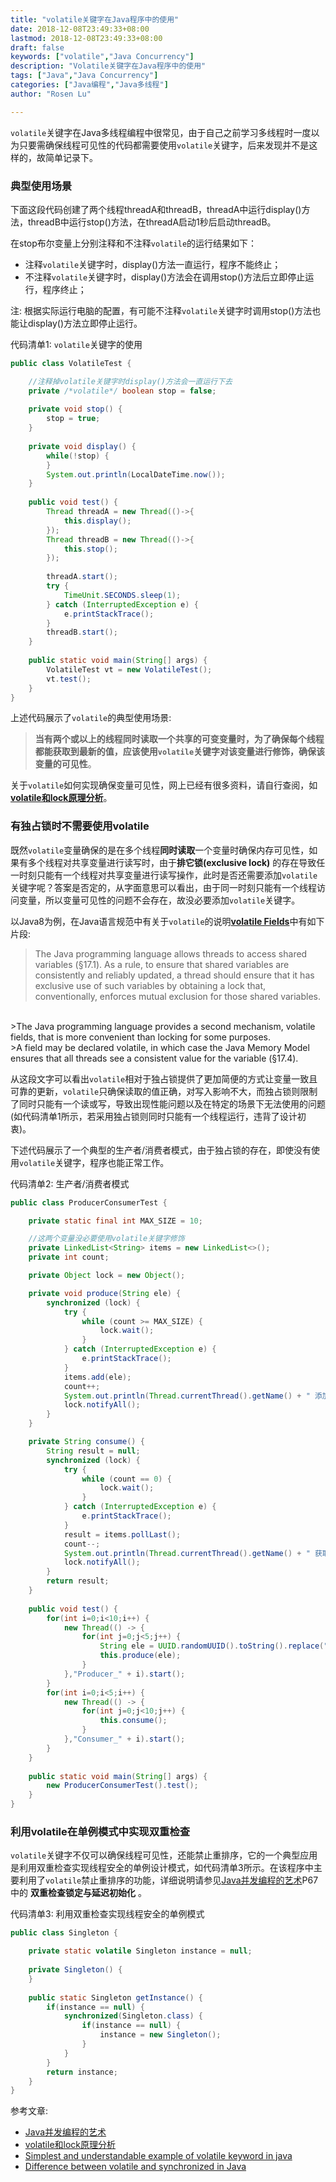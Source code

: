 ```yaml
---
title: "volatile关键字在Java程序中的使用"
date: 2018-12-08T23:49:33+08:00
lastmod: 2018-12-08T23:49:33+08:00
draft: false
keywords: ["volatile","Java Concurrency"]
description: "Volatile关键字在Java程序中的使用"
tags: ["Java","Java Concurrency"]
categories: ["Java编程","Java多线程"]
author: "Rosen Lu"

---
```


`volatile`关键字在Java多线程编程中很常见，由于自己之前学习多线程时一度以为只要需确保线程可见性的代码都需要使用`volatile`关键字，后来发现并不是这样的，故简单记录下。

<!--more-->
### 典型使用场景

下面这段代码创建了两个线程threadA和threadB，threadA中运行display()方法，threadB中运行stop()方法，在threadA启动1秒后启动threadB。

在stop布尔变量上分别注释和不注释`volatile`的运行结果如下：

* 注释`volatile`关键字时，display()方法一直运行，程序不能终止；
* 不注释`volatile`关键字时，display()方法会在调用stop()方法后立即停止运行，程序终止；

注: 根据实际运行电脑的配置，有可能不注释`volatile`关键字时调用stop()方法也能让display()方法立即停止运行。 

代码清单1: `volatile`关键字的使用
```java
public class VolatileTest {

	//注释掉volatile关键字时display()方法会一直运行下去
	private /*volatile*/ boolean stop = false;
	
	private void stop() {
		stop = true;
	}
	
	private void display() {
		while(!stop) {
		}
		System.out.println(LocalDateTime.now());
	}
	
	public void test() {
		Thread threadA = new Thread(()->{
			this.display();
		});
		Thread threadB = new Thread(()->{
			this.stop();
		});
		
		threadA.start();
		try {
			TimeUnit.SECONDS.sleep(1);
		} catch (InterruptedException e) {
			e.printStackTrace();
		}
		threadB.start();
	}
	
	public static void main(String[] args) {
		VolatileTest vt = new VolatileTest();
		vt.test();
	}
}
```

上述代码展示了`volatile`的典型使用场景:  

>  **当有两个或以上的线程同时读取一个共享的可变变量时，为了确保每个线程都能获取到最新的值，应该使用`volatile`关键字对该变量进行修饰，确保该变量的可见性**。

关于`volatile`如何实现确保变量可见性，网上已经有很多资料，请自行查阅，如[**volatile和lock原理分析**](https://liuzhengyang.github.io/2017/03/28/volatileandlock/)。

### 有独占锁时不需要使用volatile

既然`volatile`变量确保的是在多个线程**同时读取**一个变量时确保内存可见性，如果有多个线程对共享变量进行读写时，由于**排它锁(exclusive lock)** 的存在导致任一时刻只能有一个线程对共享变量进行读写操作，此时是否还需要添加`volatile`关键字呢？答案是否定的，从字面意思可以看出，由于同一时刻只能有一个线程访问变量，所以变量可见性的问题不会存在，故没必要添加`volatile`关键字。

以Java8为例，在Java语言规范中有关于`volatile`的说明[**volatile Fields**](https://docs.oracle.com/javase/specs/jls/se8/html/jls-8.html#jls-8.3.1.4)中有如下片段:

>The Java programming language allows threads to access shared variables (§17.1). As a rule, to ensure that shared variables are consistently and reliably updated, a thread should ensure that it has exclusive use of such variables by obtaining a lock that, conventionally, enforces mutual exclusion for those shared variables.  
<br/>
>The Java programming language provides a second mechanism, volatile fields, that is more convenient than locking for some purposes.  
<br/>
>A field may be declared volatile, in which case the Java Memory Model ensures that all threads see a consistent value for the variable (§17.4).

从这段文字可以看出`volatile`相对于独占锁提供了更加简便的方式让变量一致且可靠的更新，`volatile`只确保读取的值正确，对写入影响不大，而独占锁则限制了同时只能有一个读或写，导致出现性能问题以及在特定的场景下无法使用的问题(如代码清单1所示，若采用独占锁则同时只能有一个线程运行，违背了设计初衷)。

下述代码展示了一个典型的生产者/消费者模式，由于独占锁的存在，即使没有使用`volatile`关键字，程序也能正常工作。  

代码清单2: 生产者/消费者模式
```java
public class ProducerConsumerTest {

	private static final int MAX_SIZE = 10;

	//这两个变量没必要使用volatile关键字修饰
	private LinkedList<String> items = new LinkedList<>();
	private int count;

	private Object lock = new Object();

	private void produce(String ele) {
		synchronized (lock) {
			try {
				while (count >= MAX_SIZE) {
					lock.wait();
				}
			} catch (InterruptedException e) {
				e.printStackTrace();
			}
			items.add(ele);
			count++;
			System.out.println(Thread.currentThread().getName() + " 添加了元素  " + ele + "  当前元素总数为 " + count);
			lock.notifyAll();
		}
	}

	private String consume() {
		String result = null;
		synchronized (lock) {
			try {
				while (count == 0) {
					lock.wait();
				}
			} catch (InterruptedException e) {
				e.printStackTrace();
			}
			result = items.pollLast();
			count--;
			System.out.println(Thread.currentThread().getName() + " 获取了元素  " + result + "  当前元素总数为 " + count);
			lock.notifyAll();
		}
		return result;
	}
	
	public void test() {
		for(int i=0;i<10;i++) {
			new Thread(() -> {
				for(int j=0;j<5;j++) {
					String ele = UUID.randomUUID().toString().replace("-", "");
					this.produce(ele);
				}
			},"Producer_" + i).start();
		}
		for(int i=0;i<5;i++) {
			new Thread(() -> {
				for(int j=0;j<10;j++) {
					this.consume();
				}
			},"Consumer_" + i).start();
		}
	}
	
	public static void main(String[] args) {
		new ProducerConsumerTest().test();
	}
}
```

### 利用volatile在单例模式中实现双重检查

`volatile`关键字不仅可以确保线程可见性，还能禁止重排序，它的一个典型应用是利用双重检查实现线程安全的单例设计模式，如代码清单3所示。在该程序中主要利用了`volatile`禁止重排序的功能，详细说明请参见[Java并发编程的艺术](https://item.jd.com/11740734.html)P67中的 **双重检查锁定与延迟初始化** 。

代码清单3: 利用双重检查实现线程安全的单例模式
```java
public class Singleton {

	private static volatile Singleton instance = null;
	
	private Singleton() {
	}
	
    public static Singleton getInstance() {
    	if(instance == null) {
    		synchronized(Singleton.class) {
    			if(instance == null) {
    				instance = new Singleton();
    			}
    		}
    	}
    	return instance;
    }
}
```

参考文章:

* [Java并发编程的艺术](https://item.jd.com/11740734.html)
* [volatile和lock原理分析](https://liuzhengyang.github.io/2017/03/28/volatileandlock/)
* [Simplest and understandable example of volatile keyword in java](https://stackoverflow.com/questions/17748078/simplest-and-understandable-example-of-volatile-keyword-in-java)
* [Difference between volatile and synchronized in Java](https://stackoverflow.com/questions/3519664/difference-between-volatile-and-synchronized-in-java)